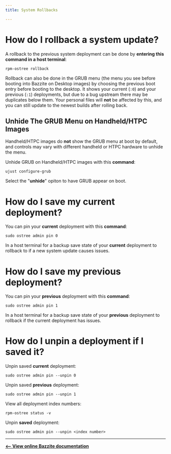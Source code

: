 ```yaml
---
title: System Rollbacks

---
```


# How do I rollback a system update?

A rollback to the previous system deployment can be done by **entering this command in a host terminal**: 
```
rpm-ostree rollback
``` 
Rollback can also be done in the GRUB menu (the menu you see before booting into Bazzite on Desktop images) by choosing the previous boot entry before booting to the desktop.  It shows your current (`:0`) and your previous (`:1`) deployments, but due to a bug upstream there may be duplicates below them.  Your personal files will **not** be affected by this, and you can still update to the newest builds after rolling back.

## Unhide The GRUB Menu on Handheld/HTPC Images

Handheld/HTPC images do **not** show the GRUB menu at boot by default, and controls may vary with different handheld or HTPC hardware to unhide the menu.

Unhide GRUB on Handheld/HTPC images with this **command**:

```
ujust configure-grub
```
Select the "**unhide**" opiton to have GRUB appear on boot.

# How do I save my **current** deployment?

You can pin your **current** deployment with this **command**:
```
sudo ostree admin pin 0
``` 
In a host terminal for a backup save state of your **current** deployment to rollback to if a new system update causes issues. 

# How do I save my **previous** deployment?

You can pin your **previous** deployment with this **command**:
```
sudo ostree admin pin 1
``` 
In a host terminal for a backup save state of your **previous** deployment to rollback if the current deployment has issues.

# How do I unpin a deployment if I saved it?


Unpin saved **current** deployment:
```
sudo ostree admin pin --unpin 0
```

Unpin saved **previous** deployment:

```
sudo ostree admin pin --unpin 1
```

View all deployment index numbers:

```
rpm-ostree status -v
```

Unpin **saved** deployment:
```
sudo ostree admin pin --unpin <index number>
```

<hr>

[**<-- View online Bazzite documentation**](https://universal-blue.discourse.group/docs?topic=2644)
